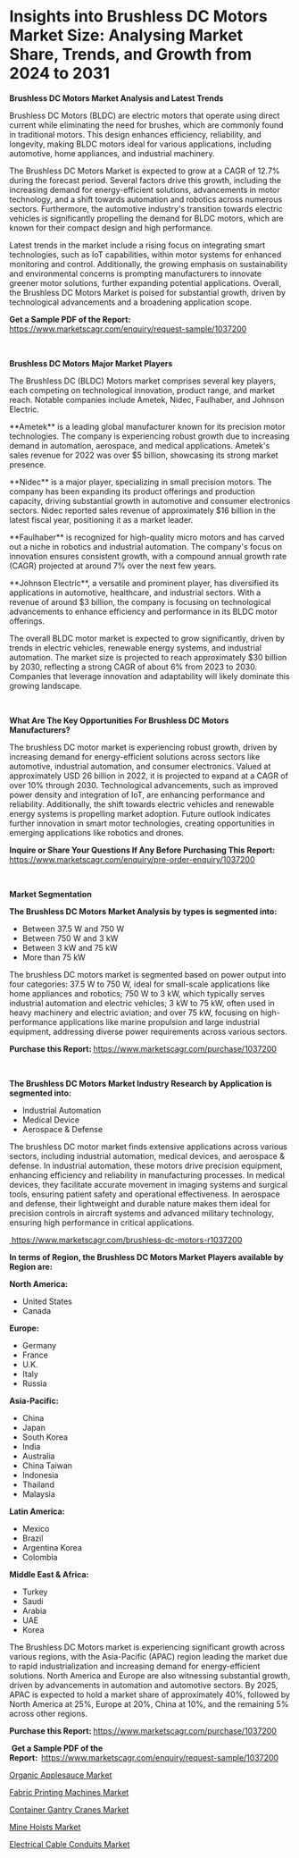 <p><h1>Insights into Brushless DC Motors Market Size: Analysing Market Share, Trends, and Growth from 2024 to 2031</h1></p><p><strong>Brushless DC Motors Market Analysis and Latest Trends</strong></p>
<p><p>Brushless DC Motors (BLDC) are electric motors that operate using direct current while eliminating the need for brushes, which are commonly found in traditional motors. This design enhances efficiency, reliability, and longevity, making BLDC motors ideal for various applications, including automotive, home appliances, and industrial machinery.</p><p>The Brushless DC Motors Market is expected to grow at a CAGR of 12.7% during the forecast period. Several factors drive this growth, including the increasing demand for energy-efficient solutions, advancements in motor technology, and a shift towards automation and robotics across numerous sectors. Furthermore, the automotive industry's transition towards electric vehicles is significantly propelling the demand for BLDC motors, which are known for their compact design and high performance.</p><p>Latest trends in the market include a rising focus on integrating smart technologies, such as IoT capabilities, within motor systems for enhanced monitoring and control. Additionally, the growing emphasis on sustainability and environmental concerns is prompting manufacturers to innovate greener motor solutions, further expanding potential applications. Overall, the Brushless DC Motors Market is poised for substantial growth, driven by technological advancements and a broadening application scope.</p></p>
<p><strong>Get a Sample PDF of the Report:&nbsp;</strong> <a href="https://www.marketscagr.com/enquiry/request-sample/1037200?utm_campaign=1740&utm_medium=2&utm_source=Github&utm_content=ia&utm_term=18102024&utm_id=brushless-dc-motors">https://www.marketscagr.com/enquiry/request-sample/1037200</a></p>
<p>&nbsp;</p>
<p><strong>Brushless DC Motors Major Market Players</strong></p>
<p><p>The Brushless DC (BLDC) Motors market comprises several key players, each competing on technological innovation, product range, and market reach. Notable companies include Ametek, Nidec, Faulhaber, and Johnson Electric. </p><p>**Ametek** is a leading global manufacturer known for its precision motor technologies. The company is experiencing robust growth due to increasing demand in automation, aerospace, and medical applications. Ametek's sales revenue for 2022 was over $5 billion, showcasing its strong market presence.</p><p>**Nidec** is a major player, specializing in small precision motors. The company has been expanding its product offerings and production capacity, driving substantial growth in automotive and consumer electronics sectors. Nidec reported sales revenue of approximately $16 billion in the latest fiscal year, positioning it as a market leader.</p><p>**Faulhaber** is recognized for high-quality micro motors and has carved out a niche in robotics and industrial automation. The company's focus on innovation ensures consistent growth, with a compound annual growth rate (CAGR) projected at around 7% over the next few years.</p><p>**Johnson Electric**, a versatile and prominent player, has diversified its applications in automotive, healthcare, and industrial sectors. With a revenue of around $3 billion, the company is focusing on technological advancements to enhance efficiency and performance in its BLDC motor offerings.</p><p>The overall BLDC motor market is expected to grow significantly, driven by trends in electric vehicles, renewable energy systems, and industrial automation. The market size is projected to reach approximately $30 billion by 2030, reflecting a strong CAGR of about 6% from 2023 to 2030. Companies that leverage innovation and adaptability will likely dominate this growing landscape.</p></p>
<p>&nbsp;</p>
<p><strong>What Are The Key Opportunities For Brushless DC Motors Manufacturers?</strong></p>
<p><p>The brushless DC motor market is experiencing robust growth, driven by increasing demand for energy-efficient solutions across sectors like automotive, industrial automation, and consumer electronics. Valued at approximately USD 26 billion in 2022, it is projected to expand at a CAGR of over 10% through 2030. Technological advancements, such as improved power density and integration of IoT, are enhancing performance and reliability. Additionally, the shift towards electric vehicles and renewable energy systems is propelling market adoption. Future outlook indicates further innovation in smart motor technologies, creating opportunities in emerging applications like robotics and drones.</p></p>
<p><strong>Inquire or Share Your Questions If Any Before Purchasing This Report:</strong> <a href="https://www.marketscagr.com/enquiry/pre-order-enquiry/1037200?utm_campaign=1740&utm_medium=2&utm_source=Github&utm_content=ia&utm_term=18102024&utm_id=brushless-dc-motors">https://www.marketscagr.com/enquiry/pre-order-enquiry/1037200</a></p>
<p>&nbsp;</p>
<p><strong>Market Segmentation</strong></p>
<p><strong>The Brushless DC Motors Market Analysis by types is segmented into:</strong></p>
<p><ul><li>Between 37.5 W and 750 W</li><li>Between 750 W and 3 kW</li><li>Between 3 kW and 75 kW</li><li>More than 75 kW</li></ul></p>
<p><p>The brushless DC motors market is segmented based on power output into four categories: 37.5 W to 750 W, ideal for small-scale applications like home appliances and robotics; 750 W to 3 kW, which typically serves industrial automation and electric vehicles; 3 kW to 75 kW, often used in heavy machinery and electric aviation; and over 75 kW, focusing on high-performance applications like marine propulsion and large industrial equipment, addressing diverse power requirements across various sectors.</p></p>
<p><strong>Purchase this Report:&nbsp;</strong><a href="https://www.marketscagr.com/purchase/1037200?utm_campaign=1740&utm_medium=2&utm_source=Github&utm_content=ia&utm_term=18102024&utm_id=brushless-dc-motors">https://www.marketscagr.com/purchase/1037200</a></p>
<p>&nbsp;</p>
<p><strong>The Brushless DC Motors Market Industry Research by Application is segmented into:</strong></p>
<p><ul><li>Industrial Automation</li><li>Medical Device</li><li>Aerospace & Defense</li></ul></p>
<p><p>The brushless DC motor market finds extensive applications across various sectors, including industrial automation, medical devices, and aerospace & defense. In industrial automation, these motors drive precision equipment, enhancing efficiency and reliability in manufacturing processes. In medical devices, they facilitate accurate movement in imaging systems and surgical tools, ensuring patient safety and operational effectiveness. In aerospace and defense, their lightweight and durable nature makes them ideal for precision controls in aircraft systems and advanced military technology, ensuring high performance in critical applications.</p></p>
<p><a href="https://www.marketscagr.com/brushless-dc-motors-r1037200?utm_campaign=1740&utm_medium=2&utm_source=Github&utm_content=ia&utm_term=18102024&utm_id=brushless-dc-motors">&nbsp;https://www.marketscagr.com/brushless-dc-motors-r1037200</a></p>
<p><strong>In terms of Region, the Brushless DC Motors Market Players available by Region are:</strong></p>
<p>
    <p> <strong> North America: </strong>
        <ul>
            <li>United States</li>
            <li>Canada</li>
        </ul>
        </p> 
    <p> <strong> Europe: </strong>
        <ul>
            <li>Germany</li>
            <li>France</li>
            <li>U.K.</li>
            <li>Italy</li>
            <li>Russia</li>
        </ul>
        </p> 
    <p> <strong> Asia-Pacific: </strong>
        <ul>
            <li>China</li>
            <li>Japan</li>
            <li>South Korea</li>
            <li>India</li>
            <li>Australia</li>
            <li>China Taiwan</li>
            <li>Indonesia</li>
            <li>Thailand</li>
            <li>Malaysia</li>
        </ul>
        </p> 
    <p> <strong> Latin America: </strong>
        <ul>
            <li>Mexico</li>
            <li>Brazil</li>
            <li>Argentina Korea</li>
            <li>Colombia</li>
        </ul>
        </p> 
    <p> <strong> Middle East & Africa: </strong>
        <ul>
            <li>Turkey</li>
            <li>Saudi</li>
            <li>Arabia</li>
            <li>UAE</li>
            <li>Korea</li>
        </ul>
    </p>
    </p>
<p><p>The Brushless DC Motors market is experiencing significant growth across various regions, with the Asia-Pacific (APAC) region leading the market due to rapid industrialization and increasing demand for energy-efficient solutions. North America and Europe are also witnessing substantial growth, driven by advancements in automation and automotive sectors. By 2025, APAC is expected to hold a market share of approximately 40%, followed by North America at 25%, Europe at 20%, China at 10%, and the remaining 5% across other regions.</p></p>
<p><strong>Purchase this Report: </strong><a href="https://www.marketscagr.com/purchase/1037200?utm_campaign=1740&utm_medium=2&utm_source=Github&utm_content=ia&utm_term=18102024&utm_id=brushless-dc-motors">https://www.marketscagr.com/purchase/1037200</a></p>
<p>&nbsp;<strong>Get a Sample PDF of the Report:&nbsp;&nbsp;</strong><a href="https://www.marketscagr.com/enquiry/request-sample/1037200?utm_campaign=1740&utm_medium=2&utm_source=Github&utm_content=ia&utm_term=18102024&utm_id=brushless-dc-motors">https://www.marketscagr.com/enquiry/request-sample/1037200</a></p>
<p><strong></strong></p>
<p><p><a href="https://www.linkedin.com/pulse/future-organic-applesauce-market-global-forecast-trends-2024-5dzae?utm_campaign=1740&utm_medium=2&utm_source=Github&utm_content=ia&utm_term=18102024&utm_id=brushless-dc-motors">Organic Applesauce Market</a></p><p><a href="https://www.linkedin.com/pulse/global-fabric-printing-machines-market-focus-application-end-use-qmgbf?utm_campaign=1740&utm_medium=2&utm_source=Github&utm_content=ia&utm_term=18102024&utm_id=brushless-dc-motors">Fabric Printing Machines Market</a></p><p><a href="https://www.linkedin.com/pulse/pioneering-growth-analyzing-global-container-gantry-cranes-kedke?utm_campaign=1740&utm_medium=2&utm_source=Github&utm_content=ia&utm_term=18102024&utm_id=brushless-dc-motors">Container Gantry Cranes Market</a></p><p><a href="https://www.linkedin.com/pulse/trends-global-mine-hoists-market-forecast-analysis-2024-kalpf?utm_campaign=1740&utm_medium=2&utm_source=Github&utm_content=ia&utm_term=18102024&utm_id=brushless-dc-motors">Mine Hoists Market</a></p><p><a href="https://www.linkedin.com/pulse/electrical-cable-conduits-market-outlook-complete-industry-ihpbe?utm_campaign=1740&utm_medium=2&utm_source=Github&utm_content=ia&utm_term=18102024&utm_id=brushless-dc-motors">Electrical Cable Conduits Market</a></p></p>